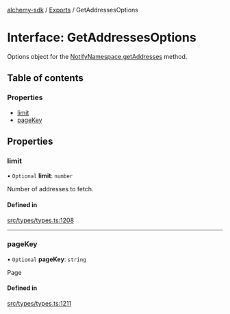 [alchemy-sdk](../README.md) / [Exports](../modules.md) / GetAddressesOptions

# Interface: GetAddressesOptions

Options object for the [NotifyNamespace.getAddresses](../classes/NotifyNamespace.md#getaddresses) method.

## Table of contents

### Properties

- [limit](GetAddressesOptions.md#limit)
- [pageKey](GetAddressesOptions.md#pagekey)

## Properties

### limit

• `Optional` **limit**: `number`

Number of addresses to fetch.

#### Defined in

[src/types/types.ts:1208](https://github.com/alchemyplatform/alchemy-sdk-js/blob/8f119ad1/src/types/types.ts#L1208)

___

### pageKey

• `Optional` **pageKey**: `string`

Page

#### Defined in

[src/types/types.ts:1211](https://github.com/alchemyplatform/alchemy-sdk-js/blob/8f119ad1/src/types/types.ts#L1211)
